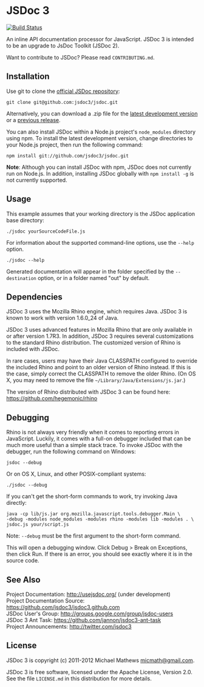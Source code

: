 JSDoc 3
=======
[![Build Status](https://secure.travis-ci.org/jsdoc3/jsdoc.png?branch=master)](http://travis-ci.org/jsdoc3/jsdoc)

An inline API documentation processor for JavaScript. JSDoc 3 is intended to be
an upgrade to JsDoc Toolkit (JSDoc 2).

Want to contribute to JSDoc? Please read `CONTRIBUTING.md`.


Installation
------------

Use git to clone the [official JSDoc repository](https://github.com/jsdoc3/jsdoc):

    git clone git@github.com:jsdoc3/jsdoc.git

Alternatively, you can download a .zip file for the
[latest development version](https://github.com/jsdoc3/jsdoc/archive/master.zip)
or a [previous release](https://github.com/jsdoc3/jsdoc/tags).

You can also install JSDoc within a Node.js project's `node_modules` directory
using npm. To install the latest development version, change directories to your
Node.js project, then run the following command:

    npm install git://github.com/jsdoc3/jsdoc.git

**Note**: Although you can install JSDoc with npm, JSDoc does not currently run
on Node.js. In addition, installing JSDoc globally with `npm install -g` is not
currently supported.


Usage
-----

This example assumes that your working directory is the JSDoc application base
directory:

    ./jsdoc yourSourceCodeFile.js

For information about the supported command-line options, use the `--help`
option.

    ./jsdoc --help

Generated documentation will appear in the folder specified by the
`--destination` option, or in a folder named "out" by default.


Dependencies
------------

JSDoc 3 uses the Mozilla Rhino engine, which requires Java. JSDoc 3 is known to
work with version 1.6.0_24 of Java.

JSDoc 3 uses advanced features in Mozilla Rhino that are only available in or
after version 1.7R3. In addition, JSDoc 3 requires several customizations to the
standard Rhino distribution. The customized version of Rhino is included with
JSDoc.

In rare cases, users may have their Java CLASSPATH configured to override the
included Rhino and point to an older version of Rhino instead. If this is the
case, simply correct the CLASSPATH to remove the older Rhino. (On OS X, you may
need to remove the file `~/Library/Java/Extensions/js.jar`.)

The version of Rhino distributed with JSDoc 3 can be found here:
https://github.com/hegemonic/rhino


Debugging
---------

Rhino is not always very friendly when it comes to reporting errors in
JavaScript. Luckily, it comes with a full-on debugger included that can be much
more useful than a simple stack trace. To invoke JSDoc with the debugger, run
the following command on Windows:

    jsdoc --debug

Or on OS X, Linux, and other POSIX-compliant systems:

    ./jsdoc --debug

If you can't get the short-form commands to work, try invoking Java directly:

    java -cp lib/js.jar org.mozilla.javascript.tools.debugger.Main \
    -debug -modules node_modules -modules rhino -modules lib -modules . \
    jsdoc.js your/script.js

Note: `--debug` must be the first argument to the short-form command.

This will open a debugging window. Click Debug > Break on Exceptions, then click
Run. If there is an error, you should see exactly where it is in the source
code.


See Also
--------

Project Documentation: <http://usejsdoc.org/> (under development)  
Project Documentation Source: <https://github.com/jsdoc3/jsdoc3.github.com>  
JSDoc User's Group: <http://groups.google.com/group/jsdoc-users>  
JSDoc 3 Ant Task: <https://github.com/jannon/jsdoc3-ant-task>  
Project Announcements: <http://twitter.com/jsdoc3>


License
-------

JSDoc 3 is copyright (c) 2011-2012 Michael Mathews <micmath@gmail.com>.

JSDoc 3 is free software, licensed under the Apache License, Version 2.0. See
the file `LICENSE.md` in this distribution for more details.
